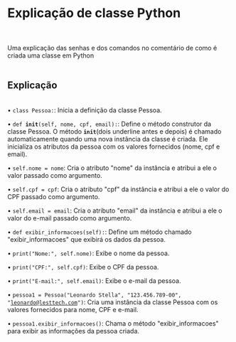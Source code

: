 # Explicação de classe Python
<br><br>
Uma explicação das senhas e dos comandos no comentário de como é criada uma classe em Python
<br><br>
## Explicação
<br>
• <code>class Pessoa:</code>: Inicia a definição da classe Pessoa.

• <code>def __init__(self, nome, cpf, email):</code>: Define o método construtor da classe Pessoa. O método <code>__init__</code>(dois underline antes e depois) é chamado automaticamente quando uma nova instância da classe é criada. Ele inicializa os atributos da pessoa com os valores fornecidos (nome, cpf e email).

• <code>self.nome = nome</code>: Cria o atributo "nome" da instância e atribui a ele o valor passado como argumento.

• <code>self.cpf = cpf</code>: Cria o atributo "cpf" da instância e atribui a ele o valor do CPF passado como argumento.

• <code>self.email = email</code>: Cria o atributo "email" da instância e atribui a ele o valor do e-mail passado como argumento.

• <code>def exibir_informacoes(self):</code>: Define um método chamado "exibir_informacoes" que exibirá os dados da pessoa.

• <code>print("Nome:", self.nome)</code>: Exibe o nome da pessoa.

• <code>print("CPF:", self.cpf)</code>: Exibe o CPF da pessoa.

• <code>print("E-mail:", self.email)</code>: Exibe o e-mail da pessoa.

• <code>pessoa1 = Pessoa("Leonardo Stella", "123.456.789-00", "leonardo@lesttech.com")</code>: Cria uma instância da classe Pessoa com os valores fornecidos para nome, CPF e e-mail.

• <code>pessoa1.exibir_informacoes()</code>: Chama o método "exibir_informacoes" para exibir as informações da pessoa criada.